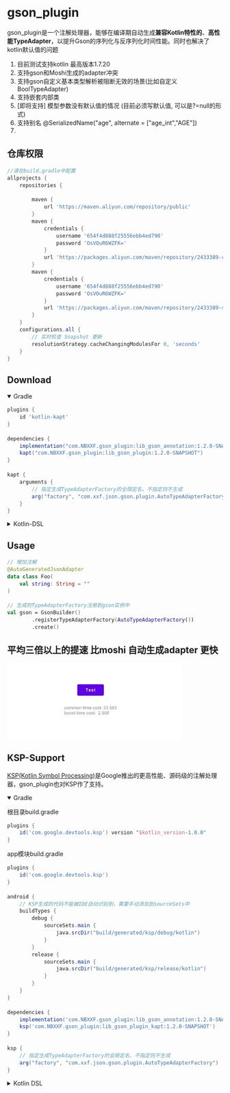 # gson_plugin
gson_plugin是一个注解处理器，能够在编译期自动生成**兼容Kotlin特性的**、**高性能TypeAdapter**，以提升Gson的序列化与反序列化时间性能。同时也解决了kotlin默认值的问题
1. 目前测试支持kotlin 最高版本1.7.20
2. 支持gson和Moshi生成的adapter冲突 
3. 支持gson自定义基本类型解析被阻断无效的场景(比如自定义BoolTypeAdapter)
4. 支持嵌套内部类
5. [即将支持] 模型参数没有默认值的情况 (目前必须写默认值, 可以是?=null的形式)
6. 支持别名  @SerializedName("age", alternate = ["age_int","AGE"])
7. 
## 仓库权限
```groovy
//请在build.gradle中配置
allprojects {
    repositories {
        
        maven {
            url 'https://maven.aliyun.com/repository/public'
        }
        maven {
            credentials {
                username '654f4d888f25556ebb4ed790'
                password 'OsVOuR6WZFK='
            }
            url 'https://packages.aliyun.com/maven/repository/2433389-release-RMv0jP/'
        }
        maven {
            credentials {
                username '654f4d888f25556ebb4ed790'
                password 'OsVOuR6WZFK='
            }
            url 'https://packages.aliyun.com/maven/repository/2433389-snapshot-Kqt8ID/'
        }
    }
    configurations.all {
        // 实时检查 Snapshot 更新
        resolutionStrategy.cacheChangingModulesFor 0, 'seconds'
    }
}
```

## Download
<details open>
  <summary>Gradle</summary>

```groovy
plugins {
    id 'kotlin-kapt'
}

dependencies {
    implementation("com.NBXXF.gson_plugin:lib_gson_annotation:1.2.0-SNAPSHOT")
    kapt("com.NBXXF.gson_plugin:lib_gson_plugin:1.2.0-SNAPSHOT")
}

kapt {
    arguments {
        // 指定生成TypeAdapterFactory的全限定名，不指定则不生成
        arg("factory", "com.xxf.json.gson.plugin.AutoTypeAdapterFactory")
    }
}
```
</details>

<details close>
  <summary>Kotlin-DSL</summary>

```kotlin
plugins {
    kotlin("kapt")
}

dependencies {
    implementation("com.NBXXF.gson_plugin:lib_gson_annotation:1.2.0-SNAPSHOT")
    kapt("com.NBXXF.gson_plugin:lib_gson_plugin:1.2.0-SNAPSHOT")
}

kapt {
    arguments {
        // 指定生成TypeAdapterFactory的全限定名，不指定则不生成
        arg("factory", "com.xxf.json.gson.plugin.AutoTypeAdapterFactory")
    }
}
```
</details>

## Usage

```kotlin
// 增加注解
@AutoGeneratedJsonAdapter
data class Foo(
    val string: String = ""
)

// 生成的TypeAdapterFactory注册到gson实例中
val gson = GsonBuilder()
        .registerTypeAdapterFactory(AutoTypeAdapterFactory())
        .create()
```

## 平均三倍以上的提速 比moshi 自动生成adapter 更快

![](img/compare.png)

## KSP-Support
[KSP(Kotlin Symbol Processing)](https://github.com/google/ksp)是Google推出的更高性能、源码级的注解处理器，gson_plugin也对KSP作了支持。

<details open>
  <summary>Gradle</summary>

根目录build.gradle

```groovy
plugins {
    id('com.google.devtools.ksp') version "$kotlin_version-1.0.0"
}
```

app模块build.gradle

```groovy
plugins {
    id('com.google.devtools.ksp')
}

android {
    // KSP生成的代码不能被IDE自动识别到，需要手动添加到sourceSets中
    buildTypes {
        debug {
            sourceSets.main {
                java.srcDir("build/generated/ksp/debug/kotlin")
            }
        }
        release {
            sourceSets.main {
                java.srcDir("build/generated/ksp/release/kotlin")
            }
        }
    }
}

dependencies {
    implementation('com.NBXXF.gson_plugin:lib_gson_annotation:1.2.0-SNAPSHOT')
    ksp('com.NBXXF.gson_plugin:lib_gson_plugin_kapt:1.2.0-SNAPSHOT')
}

ksp {
    // 指定生成TypeAdapterFactory的全限定名，不指定则不生成
    arg("factory", "com.xxf.json.gson.plugin.AutoTypeAdapterFactory")
}
```

</details>

<details close>
  <summary>Kotlin DSL</summary>

根目录下的build.gradle

```kotlin
plugins {
    kotlin("jvm")
    id("com.google.devtools.ksp") version "$kotlin_version-1.0.0"
}
```

app模块build.gradle

```kotlin
plugins {
    id("com.google.devtools.ksp")
}

android {
    // KSP生成的代码不能被IDE自动识别到，需要手动添加到sourceSets中
    buildTypes {
        getByName("debug") {
            sourceSets.getByName("main") {
                java.srcDir("build/generated/ksp/debug/kotlin")
            }
        }
        getByName("release") {
            sourceSets.getByName("main") {
                java.srcDir("build/generated/ksp/release/kotlin")
            }
        }
    }
}

dependencies {
    implementation('com.NBXXF.gson_plugin:lib_gson_annotation:1.2.0-SNAPSHOT')
    ksp('com.NBXXF.gson_plugin:lib_gson_plugin_ksp:1.2.0-SNAPSHOT')
}

ksp {
    // 指定生成TypeAdapterFactory的全限定名，不指定则不生成
    arg("factory", "com.xxf.json.gson.plugin.AutoTypeAdapterFactory")
}
```
</details>

